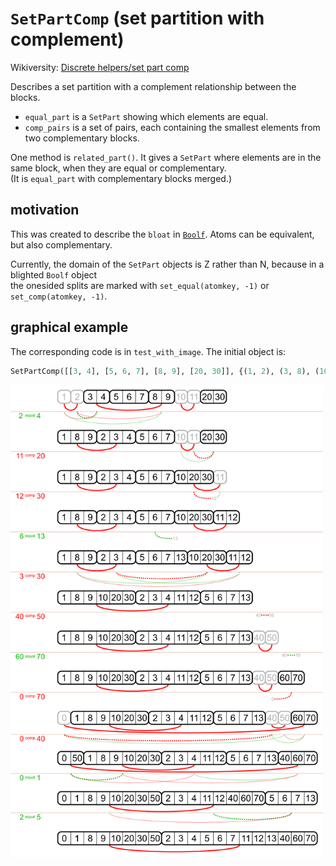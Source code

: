 # `SetPartComp` (set partition with complement)

Wikiversity: [Discrete helpers/set part comp](https://en.wikiversity.org/wiki/Discrete_helpers/set_part_comp)

Describes a set partition with a complement relationship between the blocks.

- `equal_part` is a `SetPart` showing which elements are equal.
- `comp_pairs` is a set of pairs, each containing the smallest elements from two complementary blocks.

One method is `related_part()`.
It gives a `SetPart` where elements are in the same block, when they are equal or complementary.<br>
(It is `equal_part` with complementary blocks merged.)

## motivation

This was created to describe the `bloat` in [`Boolf`](../boolf).
Atoms can be equivalent, but also complementary.

Currently, the domain of the `SetPart` objects is Z rather than N, because in a blighted `Boolf` object<br>
the onesided splits are marked with `set_equal(atomkey, -1)` or `set_comp(atomkey, -1)`.

## graphical example

The corresponding code is in `test_with_image`. The initial object is: 
```python
SetPartComp([[3, 4], [5, 6, 7], [8, 9], [20, 30]], {(1, 2), (3, 8), (10, 11)})
```

<a href="https://commons.wikimedia.org/wiki/File:Set_partitions_with_complement_relation_between_blocks.svg">
    <img src="_img/test_3.svg" width="500px">
</a>
